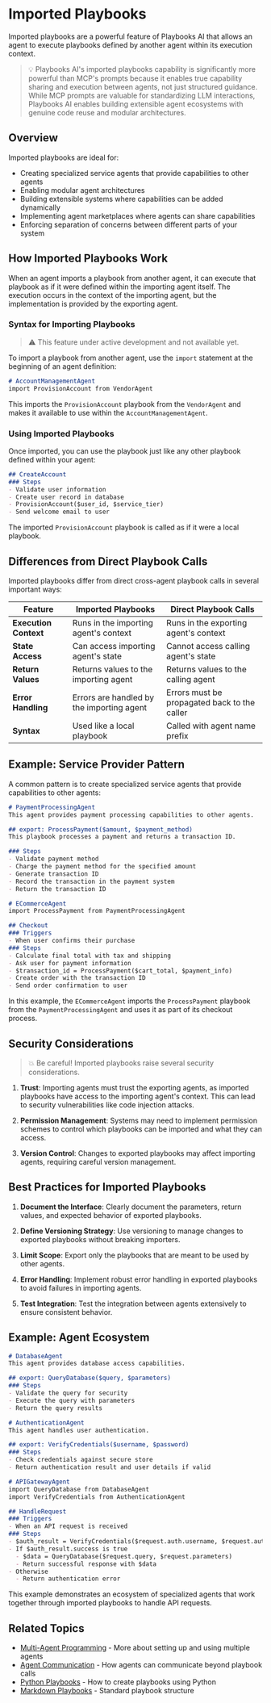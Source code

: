 # Imported Playbooks

Imported playbooks are a powerful feature of Playbooks AI that allows an agent to execute playbooks defined by another agent within its execution context.

>:bulb: Playbooks AI's imported playbooks capability is significantly more powerful than MCP's prompts because it enables true capability sharing and execution between agents, not just structured guidance. While MCP prompts are valuable for standardizing LLM interactions, Playbooks AI enables building extensible agent ecosystems with genuine code reuse and modular architectures.

## Overview

Imported playbooks are ideal for:

- Creating specialized service agents that provide capabilities to other agents
- Enabling modular agent architectures
- Building extensible systems where capabilities can be added dynamically
- Implementing agent marketplaces where agents can share capabilities
- Enforcing separation of concerns between different parts of your system

## How Imported Playbooks Work

When an agent imports a playbook from another agent, it can execute that playbook as if it were defined within the importing agent itself. The execution occurs in the context of the importing agent, but the implementation is provided by the exporting agent.

### Syntax for Importing Playbooks

>:warning: This feature under active development and not available yet.

To import a playbook from another agent, use the `import` statement at the beginning of an agent definition:

```markdown
# AccountManagementAgent
import ProvisionAccount from VendorAgent
```

This imports the `ProvisionAccount` playbook from the `VendorAgent` and makes it available to use within the `AccountManagementAgent`.

### Using Imported Playbooks

Once imported, you can use the playbook just like any other playbook defined within your agent:

```markdown
## CreateAccount
### Steps
- Validate user information
- Create user record in database
- ProvisionAccount($user_id, $service_tier)
- Send welcome email to user
```

The imported `ProvisionAccount` playbook is called as if it were a local playbook.

## Differences from Direct Playbook Calls

Imported playbooks differ from direct cross-agent playbook calls in several important ways:

| Feature | Imported Playbooks | Direct Playbook Calls |
|---------|-------------------|----------------------|
| **Execution Context** | Runs in the importing agent's context | Runs in the exporting agent's context |
| **State Access** | Can access importing agent's state | Cannot access calling agent's state |
| **Return Values** | Returns values to the importing agent | Returns values to the calling agent |
| **Error Handling** | Errors are handled by the importing agent | Errors must be propagated back to the caller |
| **Syntax** | Used like a local playbook | Called with agent name prefix |

## Example: Service Provider Pattern

A common pattern is to create specialized service agents that provide capabilities to other agents:

```markdown
# PaymentProcessingAgent
This agent provides payment processing capabilities to other agents.

## export: ProcessPayment($amount, $payment_method)
This playbook processes a payment and returns a transaction ID.

### Steps
- Validate payment method
- Charge the payment method for the specified amount
- Generate transaction ID
- Record the transaction in the payment system
- Return the transaction ID

# ECommerceAgent
import ProcessPayment from PaymentProcessingAgent

## Checkout
### Triggers
- When user confirms their purchase
### Steps
- Calculate final total with tax and shipping
- Ask user for payment information
- $transaction_id = ProcessPayment($cart_total, $payment_info)
- Create order with the transaction ID
- Send order confirmation to user
```

In this example, the `ECommerceAgent` imports the `ProcessPayment` playbook from the `PaymentProcessingAgent` and uses it as part of its checkout process.

## Security Considerations

>:boom: Be careful! Imported playbooks raise several security considerations.

1. **Trust**: Importing agents must trust the exporting agents, as imported playbooks have access to the importing agent's context. This can lead to security vulnerabilities like code injection attacks.

2. **Permission Management**: Systems may need to implement permission schemes to control which playbooks can be imported and what they can access.

3. **Version Control**: Changes to exported playbooks may affect importing agents, requiring careful version management.

## Best Practices for Imported Playbooks

1. **Document the Interface**: Clearly document the parameters, return values, and expected behavior of exported playbooks.

2. **Define Versioning Strategy**: Use versioning to manage changes to exported playbooks without breaking importers.

3. **Limit Scope**: Export only the playbooks that are meant to be used by other agents.

4. **Error Handling**: Implement robust error handling in exported playbooks to avoid failures in importing agents.

5. **Test Integration**: Test the integration between agents extensively to ensure consistent behavior.

## Example: Agent Ecosystem

```markdown
# DatabaseAgent
This agent provides database access capabilities.

## export: QueryDatabase($query, $parameters)
### Steps
- Validate the query for security
- Execute the query with parameters
- Return the query results

# AuthenticationAgent
This agent handles user authentication.

## export: VerifyCredentials($username, $password)
### Steps
- Check credentials against secure store
- Return authentication result and user details if valid

# APIGatewayAgent
import QueryDatabase from DatabaseAgent
import VerifyCredentials from AuthenticationAgent

## HandleRequest
### Triggers
- When an API request is received
### Steps
- $auth_result = VerifyCredentials($request.auth.username, $request.auth.password)
- If $auth_result.success is true
  - $data = QueryDatabase($request.query, $request.parameters)
  - Return successful response with $data
- Otherwise
  - Return authentication error
```

This example demonstrates an ecosystem of specialized agents that work together through imported playbooks to handle API requests.

## Related Topics

- [Multi-Agent Programming](../tutorials/multi-agent-programming.md) - More about setting up and using multiple agents
- [Agent Communication](../agents/agent-communication.md) - How agents can communicate beyond playbook calls
- [Python Playbooks](python-playbooks.md) - How to create playbooks using Python
- [Markdown Playbooks](markdown-playbooks.md) - Standard playbook structure

